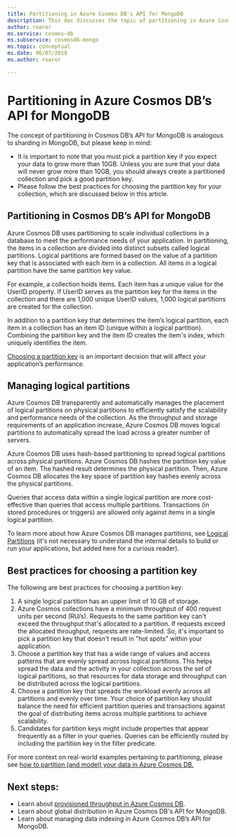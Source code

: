 ```yaml
---
title: Partitioning in Azure Cosmos DB's API for MongoDB
description: This doc discusses the topic of partitioning in Azure Cosmos DB's API for MongoDB.
author: roaror
ms.service: cosmos-db
ms.subservice: cosmosdb-mongo
ms.topic: conceptual
ms.date: 06/07/2019
ms.author: roaror

---
```


# Partitioning in Azure Cosmos DB’s API for MongoDB 

The concept of partitioning in Cosmos DB’s API for MongoDB is analogous to sharding in MongoDB, but please keep in mind: 
- It is important to note that you must pick a partition key if you expect your data to grow more than 10GB. Unless you are sure that your data will never grow more than 10GB, you should always create a partitioned collection and pick a good partition key.  
- Please follow the best practices for choosing the partition key for your collection, which are discussed below in this article. 

## Partitioning in Cosmos DB’s API for MongoDB 

Azure Cosmos DB uses partitioning to scale individual collections in a database to meet the performance needs of your application. In partitioning, the items in a collection are divided into distinct subsets called logical partitions. Logical partitions are formed based on the value of a partition key that is associated with each item in a collection. All items in a logical partition have the same partition key value. 

For example, a collection holds items. Each item has a unique value for the UserID property. If UserID serves as the partition key for the items in the collection and there are 1,000 unique UserID values, 1,000 logical partitions are created for the collection. 

In addition to a partition key that determines the item’s logical partition, each item in a collection has an item ID (unique within a logical partition). Combining the partition key and the item ID creates the item's index, which uniquely identifies the item. 

[Choosing a partition key](#best-practices-for-choosing-a-partition-key) is an important decision that will affect your application’s performance. 

## Managing logical partitions 

Azure Cosmos DB transparently and automatically manages the placement of logical partitions on physical partitions to efficiently satisfy the scalability and performance needs of the collection. As the throughput and storage requirements of an application increase, Azure Cosmos DB moves logical partitions to automatically spread the load across a greater number of servers. 

Azure Cosmos DB uses hash-based partitioning to spread logical partitions across physical partitions. Azure Cosmos DB hashes the partition key value of an item. The hashed result determines the physical partition. Then, Azure Cosmos DB allocates the key space of partition key hashes evenly across the physical partitions. 

Queries that access data within a single logical partition are more cost-effective than queries that access multiple partitions. Transactions (in stored procedures or triggers) are allowed only against items in a single logical partition. 

To learn more about how Azure Cosmos DB manages partitions, see [Logical Partitions](partition-data.md#logical-partitions) (it's not necessary to understand the internal details to build or run your applications, but added here for a curious reader). 

## Best practices for choosing a partition key 

The following are best practices for choosing a partition key: 

1. A single logical partition has an upper limit of 10 GB of storage. 
2. Azure Cosmos collections have a minimum throughput of 400 request units per second (RU/s). Requests to the same partition key can't exceed the throughput that's allocated to a partition. If requests exceed the allocated throughput, requests are rate-limited. So, it's important to pick a partition key that doesn't result in "hot spots" within your application. 
3. Choose a partition key that has a wide range of values and access patterns that are evenly spread across logical partitions. This helps spread the data and the activity in your collection across the set of logical partitions, so that resources for data storage and throughput can be distributed across the logical partitions. 
4. Choose a partition key that spreads the workload evenly across all partitions and evenly over time. Your choice of partition key should balance the need for efficient partition queries and transactions against the goal of distributing items across multiple partitions to achieve scalability. 
5. Candidates for partition keys might include properties that appear frequently as a filter in your queries. Queries can be efficiently routed by including the partition key in the filter predicate. 

For more context on real-world examples pertaining to partitioning, please see [how to partition (and model) your data in Azure Cosmos DB.](how-to-model-partition-example.md)

## Next steps:
- Learn about [provisioned throughput in Azure Cosmos DB](request-units.md). 
- Learn about global distribution in Azure Cosmos DB's API for MongoDB. 
- Learn about managing data indexing in Azure Cosmos DB’s API for MongoDB. 

 